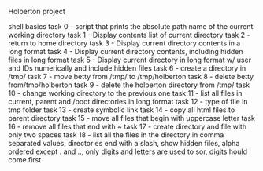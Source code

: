 Holberton project

shell basics
task 0 - script that prints the absolute path name of the current working directory
task 1 - Display contents list of current directory
task 2 - return to home directory
task 3 - Display current directory contents in a long format
task 4 - Display current directory contents, including hidden files in long format
task 5 - Display current directory in long format w/ user and IDs numerically and include hidden files
task 6 - create a directory in /tmp/
task 7 - move betty from /tmp/ to /tmp/holberton
task 8 - delete betty from/tmp/holberton
task 9 - delete the holberton directory from /tmp/
task 10 - change working directory to the previous one
task 11 - list all files in current, parent and /boot directories in long format
task 12 - type of file in tmp folder
task 13 - create symbolic link
task 14 - copy all html files to parent directory
task 15 - move all files that begin with uppercase letter
task 16 - remove all files that end with ~
task 17 - create directory and file with only two spaces
task 18 - list all the files in the directory in comma separated values, directories end with a slash, show hidden files, alpha ordered except . and .., only digits and letters are used to sor, digits hould come first